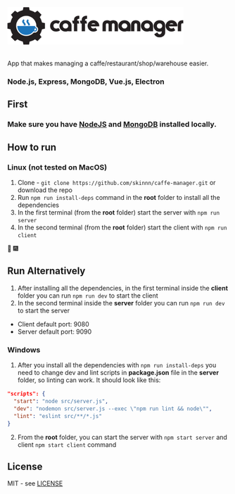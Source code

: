 <img src="client/static/logo/caffe_manager_horizontal.png" alt="Caffe Manager" width="400">
<br><br>

App that makes managing a caffe/restaurant/shop/warehouse easier.

### Node.js, Express, MongoDB, Vue.js, Electron

## First

### Make sure you have [NodeJS](https://nodejs.org/en/) and [MongoDB](https://www.mongodb.com/) installed locally.

## How to run

### Linux (not tested on MacOS)
1. Clone - `git clone https://github.com/skinnn/caffe-manager.git` or download the repo
2. Run `npm run install-deps` command in the **root** folder to install all the dependencies
3. In the first terminal (from the **root** folder) start the server with `npm run server`
4. In the second terminal (from the **root** folder) start the client with `npm run client`

:tada: :fireworks:

## Run Alternatively

1. After installing all the dependencies, in the first terminal inside the **client** folder you can run `npm run dev` to start the client
2. In the second terminal inside the **server** folder you can run `npm run dev` to start the server

- Client default port: 9080
- Server default port: 9090

### Windows
1. After you install all the dependencies with `npm run install-deps` you need to change dev and lint scripts in **package.json** file in the **server** folder, so linting can work. It should look like this:

```json
"scripts": {
  "start": "node src/server.js",
  "dev": "nodemon src/server.js --exec \"npm run lint && node\"",
  "lint": "eslint src/**/*.js"
}
```

2. From the **root** folder, you can start the server with `npm start server` and client `npm start client` command




## License

MIT - see [LICENSE](LICENSE)

